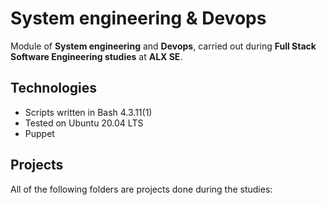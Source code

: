 # System engineering & Devops

Module of **System engineering** and **Devops**, carried out during **Full Stack Software Engineering studies** at **ALX SE**.

## Technologies
* Scripts written in Bash 4.3.11(1)
* Tested on Ubuntu 20.04 LTS
* Puppet 

## Projects
All of the following folders are projects done during the studies:
